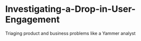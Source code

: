 # Investigating-a-Drop-in-User-Engagement
Triaging product and business problems like a Yammer analyst 
